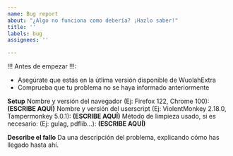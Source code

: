 ```yaml
---
name: Bug report
about: "¿Algo no funciona como debería? ¡Hazlo saber!"
title: ''
labels: bug
assignees: ''

---
```


!!! Antes de empezar !!!:
- Asegúrate que estás en la útlima versión disponible de WuolahExtra
- Comprueba que tu problema no se haya informado anteriormente

**Setup**
Nombre y versión del navegador (Ej: Firefox 122, Chrome 100): **(ESCRIBE AQUÍ)**
Nombre y versión del userscript (Ej: ViolentMonkey 2.18.0, Tampermonkey 5.0.1): **(ESCRIBE AQUÍ)**
Método de limpieza usado, si es necesario: (Ej: gulag, pdflib...): **(ESCRIBE AQUÍ)**

**Describe el fallo**
Da una descripción del problema, explicando cómo has llegado hasta ahí.
